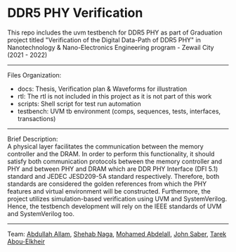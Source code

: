 # DDR5 PHY Verification
This repo includes the uvm testbench for DDR5 PHY as part of Graduation project titled "Verification of the Digital Data-Path of DDR5 PHY" in Nanotechnology & Nano-Electronics Engineering program - Zewail City (2021 - 2022) 
***************************************************************************
Files Organization:
- docs: Thesis, Verification plan & Waveforms for illustration
- rtl: The rtl is not included in this project as it is not part of this work
- scripts: Shell script for test run automation
- testbench: UVM tb environment (comps, sequences, tests, interfaces, transactions)
******************************************************************************
Brief Description: <br/>
A physical layer facilitates the communication between the memory controller and the DRAM. In order to perform this functionality, it should satisfy both communication protocols between the memory controller and PHY and between PHY and DRAM which are DDR PHY Interface (DFI 5.1) standard and JEDEC JESD209-5A standard respectively. Therefore, both standards are considered the golden references from which the PHY features and virtual environment will be constructed. Furthermore, the
project utilizes simulation-based verification using UVM and SystemVerilog. Hence, the testbench development will rely on the IEEE standards of UVM
and SystemVerilog too.
********************************************************************************
Team:
[Abdullah Allam](https://www.linkedin.com/in/abdullah-shaaban-154581167/),
[Shehab Naga](https://www.linkedin.com/in/shehabbahaaengineer/),
[Mohamed Abdelall](https://www.linkedin.com/in/mohamedabdelall/),
[John Saber](https://www.linkedin.com/in/john-wafeek-2824a9168/),
[Tarek Abou-Elkheir](https://www.linkedin.com/in/tarek-abdelnasser-b0aa27173/)
